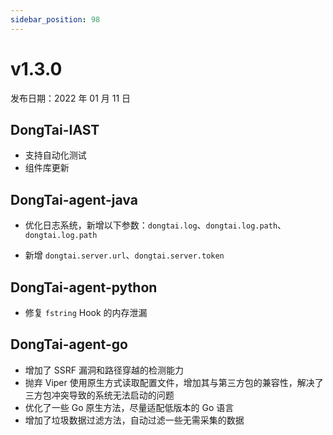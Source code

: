 ```yaml
---
sidebar_position: 98
---
```


# v1.3.0

发布日期：2022 年 01 月 11 日

## **DongTai-IAST**
* 支持自动化测试
* 组件库更新

## **DongTai-agent-java**

* 优化日志系统，新增以下参数：`dongtai.log`、`dongtai.log.path`、`dongtai.log.path`

* 新增 `dongtai.server.url`、`dongtai.server.token`

## **DongTai-agent-python**
* 修复 `fstring` Hook 的内存泄漏


## **DongTai-agent-go**
* 增加了 SSRF 漏洞和路径穿越的检测能力
* 抛弃 Viper 使用原生方式读取配置文件，增加其与第三方包的兼容性，解决了三方包冲突导致的系统无法启动的问题
* 优化了一些 Go 原生方法，尽量适配低版本的 Go 语言
* 增加了垃圾数据过滤方法，自动过滤一些无需采集的数据